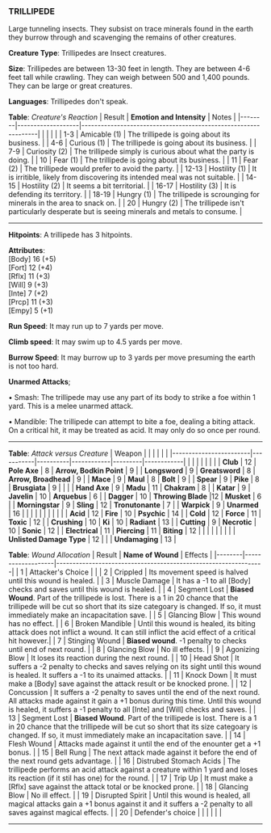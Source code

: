 ### TRILLIPEDE
Large tunneling insects. They subsist on trace minerals found in the earth they burrow through and scavenging the remains of other creatures.

**Creature Type**: Trillipedes are Insect creatures.

**Size**: Trillipedes are between 13-30 feet in length. They are between 4-6 feet tall while crawling. They can weigh between 500 and 1,400 pounds. They can be large or great creatures.

**Languages**: Trillipedes don't speak.

**Table**: *Creature's Reaction*
| Result | **Emotion and Intensity** | Notes        |
|--------|-------------------|----------------------------------------------------------------|
|        |                                                |                                   |
|   1-3  | Amicable (1) | The trillipede is going about its business. |
|   4-6  | Curious (1)  | The trillipede is going about its business. |
|  7-9   | Curiosity (2)  | The trillipede simply is curious about what the party is doing. |
|   10   | Fear (1)  | The trillipede is going about its business. |
|   11   | Fear (2)  | The trillipede would prefer to avoid the party. |
|  12-13 | Hostility (1) | It is irritible, likely from discovering its intended meal was not suitable. |
|  14-15 | Hostility (2) | It seems a bit territorial. |
|  16-17 | Hostility (3) | It is defending its territory. |
|  18-19 | Hungry (1)    | The trillipede is scrounging for minerals in the area to snack on. |
|   20   | Hungry (2)    | The trillipede isn't particularly desperate but is seeing minerals and metals to consume. |

-----

**Hitpoints**: A trillipede has 3 hitpoints.

**Attributes**:  
[Body] 16 (+5)  
[Fort] 12 (+4)  
[Rflx] 11 (+3)  
[Will] 9 (+3)  
[Inte] 7 (+2)  
[Prcp] 11 (+3)  
[Empy] 5 (+1)  

**Run Speed**: It may run up to 7 yards per move.

**Climb speed**: It may swim up to 4.5 yards per move.

**Burrow Speed**: It may burrow up to 3 yards per move presuming the earth is not too hard.  

**Unarmed Attacks**;

 • Smash: The trillipede may use any part of its body to strike a foe within 1 yard. This is a melee unarmed attack.

 • Mandible: The trillipede can attempt to bite a foe, dealing a biting attack. On a critical hit, it may be treated as acid. It may only do so once per round.

---------------------

**Table**: *Attack versus Creature*
| Weapon                 |          |            |         |            |         |
|------------------------|-----------|----------|------------|---------|------------|
|                        |          |            |         |            |         |
| **Club**                   | 12   | **Pole Axe** | 8     | **Arrow, Bodkin Point**    | 9    |
| **Longsword**              | 9    | **Greatsword** | 8     | **Arrow, Broadhead**       | 9    |
| **Mace**                   | 9    | **Maul** | 8     | **Bolt** | 9    |
| **Spear**                  | 9     | **Pike** | 8     | **Brusgiata** | 9     |  |     |
| **Hand Axe**               | 9     | **Madu** | 11     | **Chakram** | 8    |
| **Katar**                  | 9     | **Javelin** | 10    | **Arquebus** | 6    |
| **Dagger**                 | 10     | **Throwing Blade** |12    | **Musket** | 6    |
| **Morningstar**            | 9     | **Sling** | 12    | **Tronutonante** | 7    |
| **Warpick**                | 9     | **Unarmed** | 16   |  |     |
|                        |           |          |            |         |            |
| **Acid**                   | 12     | **Fire** | 10     | **Psychic** | 14     |
| **Cold**                   | 12     | **Force** | 11     | **Toxic**  | 12     |
| **Crushing**               | 10     | **Ki** | 10     | **Radiant** | 13     |
| **Cutting**                | 9     | **Necrotic** | 10     | **Sonic** | 12    |
| **Electrical**             | 11     | **Piercing** | 11     | **Biting** | 12    |
|                        |           |          |            |         |            |
| **Unlisted Damage Type** | 12 |    |     | **Undamaging** | 13 |

**Table**: *Wound Allocation*
| Result | **Name of Wound** | Effects                                                        |
|--------|-------------------|----------------------------------------------------------------|
|   1    | Attacker's Choice |                                                                |
|   2    | Crippled          | Its movement speed is halved until this wound is healed.      |
|   3    | Muscle Damage     | It has a -1 to all [Body] checks and saves until this wound is healed. |
|   4    | Segment Lost       | **Biased Wound**. Part of the trillipede is lost. There is a 1 in 20 chance that the trillipede will be cut so short that its size categoary is changed. If so, it must immediately make an incapacitation save. |
|   5    | Glancing Blow      | This wound has no effect. |
|   6    | Broken Mandible   | Until this wound is healed, its biting attack does not inflict a wound. It can still inflict the acid effect of a critical hit however.|
|   7    | Stinging Wound   | **Biased wound**. -1 penalty to checks until end of next round. |
|   8    | Glancing Blow     | No ill effects.                                     |
|   9    | Agonizing Blow     | It loses its reaction during the next round. |
|   10   | Head Shot        | It suffers a -2 penalty to checks and saves relying on its sight until this wound is healed. It suffers a -1 to its unaimed attacks. |
|   11   | Knock Down        | It must make a [Body] save against the attack result or be knocked prone. |
|   12   | Concussion        | It suffers a -2 penalty to saves until the end of the next round. All attacks made against it gain a +1 bonus during this time. Until this wound is healed, it suffers a -1 penalty to all [Inte] and [Will] checks and saves. |
|   13   | Segment Lost       | **Biased Wound**. Part of the trillipede is lost. There is a 1 in 20 chance that the trillipede will be cut so short that its size categoary is changed. If so, it must immediately make an incapacitation save. |
|   14   | Flesh Wound       | Attacks made against it until the end of the enounter get a +1 bonus. |
|   15   | Bell Rung         | The next attack made against it before the end of the next round gets advantage.  |
|   16   | Distrubed Stomach Acids | The trillipede performs an acid attack against a creature within 1 yard and loses its reaction (if it stil has one) for the round. |
|   17   | Trip Up           | It must make a [Rflx] save against the attack total or be knocked prone.                                  |
|   18   | Glancing Blow         | No ill effect. |
|   19   | Disrupted Spirit  | Until this wound is healed, all magical attacks gain a +1 bonus against it and it suffers a -2 penalty to all saves against magical effects. |
|   20   | Defender's choice |                                   |
|        |                                                |                                   |

-----
